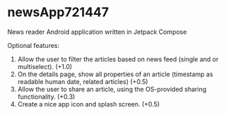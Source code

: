 # newsApp721447
News reader Android application written in Jetpack Compose

Optional features:
1. Allow the user to filter the articles based on news feed (single and or multiselect). (+1.0)
2. On the details page, show all properties of an article (timestamp as readable human date, related articles) (+0.5)
3. Allow the user to share an article, using the OS-provided sharing functionality. (+0.3)
4. Create a nice app icon and splash screen. (+0.5)
